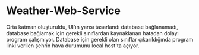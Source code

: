 # Weather-Web-Service
Orta katman oluşturuldu, UI'ın yarısı tasarlandı database bağlanamadı,
database bağlamak için gerekli sınıflardan kaynaklanan hatadan dolayı
program çalışmıyor. Database için gerekli olan sınıflar çıkarıldığında
program linki verilen şehrin hava durumunu local host'ta açıyor.
